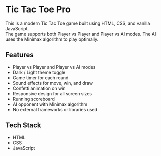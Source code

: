 # Tic Tac Toe Pro

This is a modern Tic Tac Toe game built using HTML, CSS, and vanilla JavaScript.  
The game supports both Player vs Player and Player vs AI modes. The AI uses the Minimax algorithm to play optimally.

## Features

- Player vs Player and Player vs AI modes
- Dark / Light theme toggle
- Game timer for each round
- Sound effects for move, win, and draw
- Confetti animation on win
- Responsive design for all screen sizes
- Running scoreboard
- AI opponent with Minimax algorithm
- No external frameworks or libraries used

## Tech Stack

- HTML
- CSS
- JavaScript
